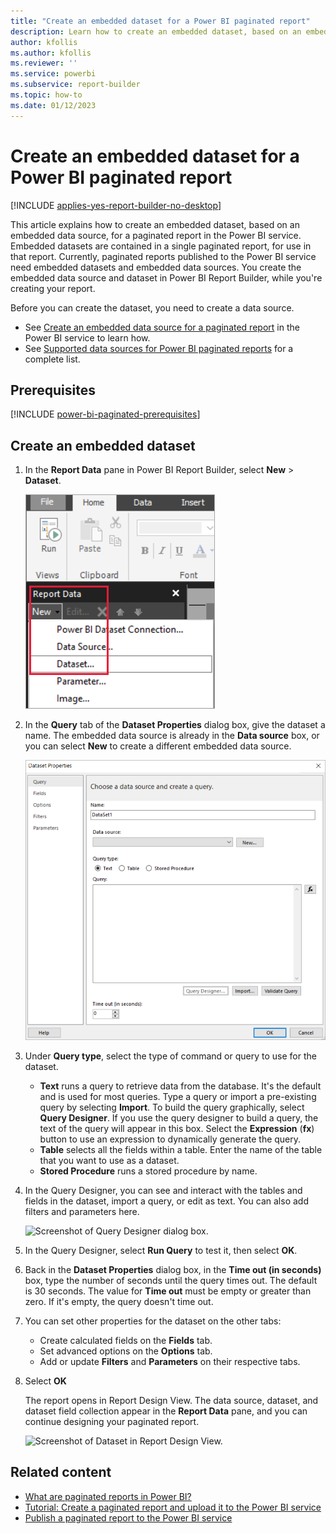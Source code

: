 ```yaml
---
title: "Create an embedded dataset for a Power BI paginated report"
description: Learn how to create an embedded dataset, based on an embedded data source, for a paginated report in the Power BI service.
author: kfollis
ms.author: kfollis
ms.reviewer: ''
ms.service: powerbi
ms.subservice: report-builder
ms.topic: how-to
ms.date: 01/12/2023
---
```


# Create an embedded dataset for a Power BI paginated report

[!INCLUDE [applies-yes-report-builder-no-desktop](../includes/applies-yes-report-builder-no-desktop.md)] 

This article explains how to create an embedded dataset, based on an embedded data source, for a paginated report in the Power BI service. Embedded datasets are contained in a single paginated report, for use in that report. Currently, paginated reports published to the Power BI service need embedded datasets and embedded data sources. You create the embedded data source and dataset in Power BI Report Builder, while you're creating your report. 

Before you can create the dataset, you need to create a data source.

- See [Create an embedded data source for a paginated report](paginated-reports-embedded-data-source.md) in the Power BI service to learn how.
- See [Supported data sources for Power BI paginated reports](paginated-reports-data-sources.md) for a complete list.

## Prerequisites 

[!INCLUDE [power-bi-paginated-prerequisites](../includes/power-bi-paginated-prerequisites.md)]

## Create an embedded dataset
  
1. In the **Report Data** pane in Power BI Report Builder, select **New** > **Dataset**.

   ![Screenshot that shows option to create new dataset.](media/paginated-reports-create-embedded-dataset/power-bi-paginated-new-dataset.png)

1. In the **Query** tab of the **Dataset Properties** dialog box, give the dataset a name. The embedded data source is already in the **Data source** box, or you can select **New** to create a different embedded data source.
 
   ![Screenshot of Dataset Properties dialog box.](media/paginated-reports-create-embedded-dataset/power-bi-dataset-properties.png)  

3. Under **Query type**, select the type of command or query to use for the dataset. 
    - **Text** runs a query to retrieve data from the database. It's the default and is used for most queries. Type a query or import a pre-existing query by selecting **Import**. To build the query graphically, select **Query Designer**. If you use the query designer to build a query, the text of the query will appear in this box. Select the **Expression** (**fx**) button to use an expression to dynamically generate the query. 
    - **Table** selects all the fields within a table. Enter the name of the table that you want to use as a dataset.
    - **Stored Procedure** runs a stored procedure by name.

4. In the Query Designer, you can see and interact with the tables and fields in the dataset, import a query, or edit as text. You can also add filters and parameters here. 

    ![Screenshot of Query Designer dialog box.](media/paginated-reports-create-embedded-dataset/power-bi-paginated-embedded-dataset-edit-query.png)

5. In the Query Designer, select **Run Query** to test it, then select **OK**.

1. Back in the **Dataset Properties** dialog box, in the **Time out (in seconds)** box, type the number of seconds until the query times out. The default is 30 seconds. The value for **Time out** must be empty or greater than zero. If it's empty, the query doesn't time out.

7.  You can set other properties for the dataset on the other tabs:
    - Create calculated fields on the **Fields** tab.
    - Set advanced options on the **Options** tab.
    - Add or update **Filters** and **Parameters** on their respective tabs.

8. Select **OK**
 
   The report opens in Report Design View. The data source, dataset, and dataset field collection appear in the **Report Data** pane, and you can continue designing your paginated report.  

    ![Screenshot of Dataset in Report Design View.](media/paginated-reports-create-embedded-dataset/power-bi-paginated-embedded-dataset-report-design-view.png) 
 
## Related content 

- [What are paginated reports in Power BI?](paginated-reports-report-builder-power-bi.md)  
- [Tutorial: Create a paginated report and upload it to the Power BI service](paginated-reports-quickstart-aw.md)
- [Publish a paginated report to the Power BI service](paginated-reports-save-to-power-bi-service.md)

